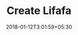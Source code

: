 ---
title: "Create Lifafa"
date: 2018-01-12T3:01:59+05:30
draft: false
layout: create-lifafa

createlifafa: true
bgconfetti: true

---